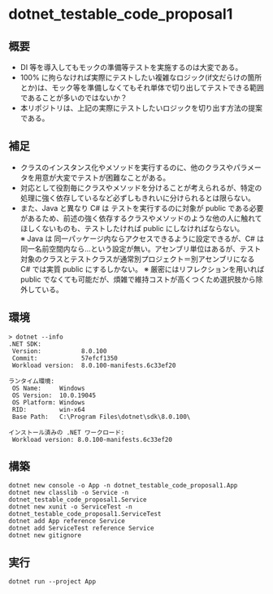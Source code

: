 # dotnet_testable_code_proposal1

## 概要

* DI 等を導入してもモックの準備等テストを実施するのは大変である。
* 100% に拘らなければ実際にテストしたい複雑なロジック(if文だらけの箇所とか)は、モック等を準備しなくてもそれ単体で切り出してテストできる範囲であることが多いのではないか？
* 本リポジトリは、上記の実際にテストしたいロジックを切り出す方法の提案である。

## 補足

* クラスのインスタンス化やメソッドを実行するのに、他のクラスやパラメータを用意が大変でテストが困難なことがある。
* 対応として役割毎にクラスやメソッドを分けることが考えられるが、特定の処理に強く依存しているなど必ずしもきれいに分けられるとは限らない。
* また、Java と異なり C# は テストを実行するのに対象が public である必要があるため、前述の強く依存するクラスやメソッドのような他の人に触れてほしくないものも、テストしたければ public にしなければならない。  
  ※ Java は 同一パッケージ内ならアクセスできるように設定できるが、C# は同一名前空間内なら...という設定が無い。アセンブリ単位はあるが、テスト対象のクラスとテストクラスが通常別プロジェクト＝別アセンブリになる C# では実質 public にするしかない。
  ※ 厳密にはリフレクションを用いれば public でなくても可能だが、煩雑で維持コストが高くつくため選択肢から除外している。

## 環境
```
> dotnet --info
.NET SDK:
 Version:           8.0.100
 Commit:            57efcf1350
 Workload version:  8.0.100-manifests.6c33ef20

ランタイム環境:
 OS Name:     Windows
 OS Version:  10.0.19045
 OS Platform: Windows
 RID:         win-x64
 Base Path:   C:\Program Files\dotnet\sdk\8.0.100\

インストール済みの .NET ワークロード:
 Workload version: 8.0.100-manifests.6c33ef20
```

## 構築
```
dotnet new console -o App -n dotnet_testable_code_proposal1.App
dotnet new classlib -o Service -n dotnet_testable_code_proposal1.Service
dotnet new xunit -o ServiceTest -n dotnet_testable_code_proposal1.ServiceTest
dotnet add App reference Service
dotnet add ServiceTest reference Service
dotnet new gitignore
```

## 実行
```
dotnet run --project App
```
